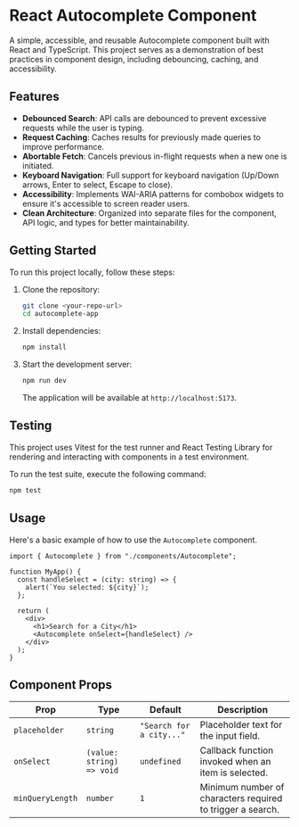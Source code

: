 # React Autocomplete Component

A simple, accessible, and reusable Autocomplete component built with React and TypeScript. This project serves as a demonstration of best practices in component design, including debouncing, caching, and accessibility.

## Features

- **Debounced Search**: API calls are debounced to prevent excessive requests while the user is typing.
- **Request Caching**: Caches results for previously made queries to improve performance.
- **Abortable Fetch**: Cancels previous in-flight requests when a new one is initiated.
- **Keyboard Navigation**: Full support for keyboard navigation (Up/Down arrows, Enter to select, Escape to close).
- **Accessibility**: Implements WAI-ARIA patterns for combobox widgets to ensure it's accessible to screen reader users.
- **Clean Architecture**: Organized into separate files for the component, API logic, and types for better maintainability.

## Getting Started

To run this project locally, follow these steps:

1.  Clone the repository:

    ```bash
    git clone <your-repo-url>
    cd autocomplete-app
    ```

2.  Install dependencies:

    ```bash
    npm install
    ```

3.  Start the development server:
    ```bash
    npm run dev
    ```
    The application will be available at `http://localhost:5173`.

## Testing

This project uses Vitest for the test runner and React Testing Library for rendering and interacting with components in a test environment.

To run the test suite, execute the following command:

```bash
npm test
```

## Usage

Here's a basic example of how to use the `Autocomplete` component.

```tsx
import { Autocomplete } from "./components/Autocomplete";

function MyApp() {
  const handleSelect = (city: string) => {
    alert(`You selected: ${city}`);
  };

  return (
    <div>
      <h1>Search for a City</h1>
      <Autocomplete onSelect={handleSelect} />
    </div>
  );
}
```

## Component Props

| Prop             | Type                      | Default                  | Description                                                |
| ---------------- | ------------------------- | ------------------------ | ---------------------------------------------------------- |
| `placeholder`    | `string`                  | `"Search for a city..."` | Placeholder text for the input field.                      |
| `onSelect`       | `(value: string) => void` | `undefined`              | Callback function invoked when an item is selected.        |
| `minQueryLength` | `number`                  | `1`                      | Minimum number of characters required to trigger a search. |
